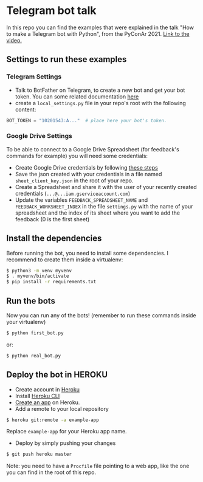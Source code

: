 # Telegram bot talk

In this repo you can find the examples that were explained in the talk "How to make a
Telegram bot with Python", from the PyConAr 2021. [Link to the video.](https://www.youtube.com/watch?v=9x1oF5cCd8k)

## Settings to run these examples

### Telegram Settings

- Talk to BotFather on Telegram, to create a new bot and get your bot token. You can
some related documentation [here](https://core.telegram.org/bots#6-botfather)
- create a `local_settings.py` file in your repo's root with the following content:
```python
BOT_TOKEN = "10201543:A..."  # place here your bot's token.
```


### Google Drive Settings

To be able to connect to a Google Drive Spreadsheet (for feedback's commands for
example) you will need some credentials:

- Create Google Drive credentials by following [these steps](https://medium.com/@a.marenkov/how-to-get-credentials-for-google-sheets-456b7e88c430#)
- Save the json created with your credentials in a file named `sheet_client_key.json` in
the root of your repo.
- Create a Spreadsheet and share it with the user of your recently created credentials
(`...@...iam.gserviceaccount.com`)
- Update the variables `FEEDBACK_SPREADSHEET_NAME` and `FEEDBACK_WORKSHEET_INDEX` in
the file `settings.py` with the name of your spreadsheet and the index of its sheet
where you want to add the feedback (0 is the first sheet)


## Install the dependencies

Before running the bot, you need to install some dependencies. I recommend to create them
inside a virtualenv:

```bash
$ python3 -m venv myvenv
$ . myvenv/bin/activate
$ pip install -r requirements.txt
```

## Run the bots

Now you can run any of the bots! (remember to run these commands inside your virtualenv)

```bash
$ python first_bot.py
```

or:

```bash
$ python real_bot.py
```

## Deploy the bot in HEROKU

- Create account in [Heroku](https://signup.heroku.com/)
- Install [Heroku CLI](https://devcenter.heroku.com/articles/heroku-cli)
- [Create an app](https://devcenter.heroku.com/articles/creating-apps) on Heroku.
- Add a remote to your local repository
```bash
$ heroku git:remote -a example-app
```
Replace `example-app` for your Heroku app name.

- Deploy by simply pushing your changes
```bash
$ git push heroku master
```


Note: you need to have a `Procfile` file pointing to a web app, like the one you can
find in the root of this repo.
